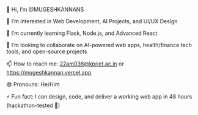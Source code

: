 👋 Hi, I’m @MUGESHKANNANS

👀 I’m interested in Web Development, AI Projects, and UI/UX Design

🌱 I’m currently learning Flask, Node.js, and Advanced React

💞️ I’m looking to collaborate on AI-powered web apps, health/finance tech tools, and open-source projects

📫 How to reach me: 22am036@kpriet.ac.in or https://mugeshkannan.vercel.app

😄 Pronouns: He/Him

⚡ Fun fact: I can design, code, and deliver a working web app in 48 hours (hackathon-tested 💪)



<!---
MUGESHKANNANS/MUGESHKANNANS is a ✨ special ✨ repository because its `README.md` (this file) appears on your GitHub profile.
You can click the Preview link to take a look at your changes.
--->
